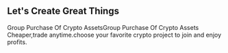 ## Let's Create Great Things

Group Purchase Of Crypto AssetsGroup Purchase Of Crypto Assets
Cheaper,trade anytime.choose your favorite crypto project to join and enjoy profits.
